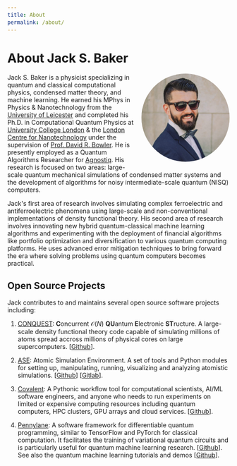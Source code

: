 ```yaml
---
title: About
permalink: /about/
---
```

# About Jack S. Baker 

<div style="float:right; margin: 0 0 1em 1em; width: 200px; height: 200px; border-radius: 50%; overflow: hidden;">
  <img src="https://raw.githubusercontent.com/jackbaker1001/jackbaker1001.github.io/master/jack_s_baker.jpeg" style="width: 100%; height: 100%; object-fit: cover;">
</div>


Jack S. Baker is a physicist specializing in quantum and classical computational physics, condensed matter theory, and machine learning. He earned his MPhys in Physics & Nanotechnology from the [University of Leicester](https://le.ac.uk/) and completed his Ph.D. in Computational Quantum Physics at [University College London](https://www.ucl.ac.uk/) & the [London Centre for Nanotechnology](https://www.london-nano.com/) under the supervision of [Prof. David R. Bowler](https://www.ucl.ac.uk/physics-astronomy/people/professor-david-bowler). He is presently employed as a Quantum Algorithms Researcher for [Agnostiq](https://agnostiq.ai/). His research is focused on two areas: large-scale quantum mechanical simulations of condensed matter systems and the development of algorithms for noisy intermediate-scale quantum (NISQ) computers.

Jack's first area of research involves simulating complex ferroelectric and antiferroelectric phenomena using large-scale and non-conventional implementations of density functional theory. His second area of research involves innovating new hybrid quantum-classical machine learning algorithms and experimenting with the deployment of financial algorithms like portfolio optimization and diversification to various quantum computing platforms. He uses advanced error mitigation techniques to bring forward the era where solving problems using quantum computers becomes practical.

## Open Source Projects

Jack contributes to and maintains several open source software projects including:

1. [CONQUEST](http://www.order-n.org/): **C**oncurrent $\mathcal{O}(N)$ **QU**antum **E**lectronic **ST**ructure. A large-scale density functional theory code capable of simulating millions of atoms spread accross millions of physical cores on large supercomputers. \[[Github](https://github.com/OrderN/CONQUEST-release)\].

2. [ASE](https://wiki.fysik.dtu.dk/ase/): Atomic Simulation Environment. A set of tools and Python modules for setting up, manipulating, running, visualizing and analyzing atomistic simulations. \[[Github](https://github.com/rosswhitfield/ase)\] \[[Gitlab](https://gitlab.com/ase/ase)\].

3. [Covalent](https://www.covalent.xyz/): A Pythonic workflow tool for computational scientists, AI/ML software engineers, and anyone who needs to run experiments on limited or expensive computing resources including quantum computers, HPC clusters, GPU arrays and cloud services. \[[Github](https://github.com/AgnostiqHQ/covalent)\].

4. [Pennylane](https://pennylane.ai/): A software framework for differentiable quantum programming, similar to TensorFlow and PyTorch for classical computation. It facilitates the training of variational quantum circuits and is particularly useful for quantum machine learning research. \[[Github](https://github.com/PennyLaneAI/pennylane)\]. See also the quantum machine learning tutorials and demos \[[Github](https://github.com/PennyLaneAI/qml)\].